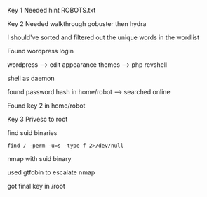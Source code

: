 Key 1
Needed hint
ROBOTS.txt

Key 2
Needed walkthrough
gobuster then hydra

I should've sorted and filtered out the unique words in the wordlist

Found wordpress login

wordpress --> edit appearance themes --> php revshell

shell as daemon

found password hash in home/robot --> searched online

Found key 2 in home/robot

Key 3
Privesc to root

find suid binaries

`find / -perm -u=s -type f 2>/dev/null`

nmap with suid binary

used gtfobin to escalate nmap

got final key in /root